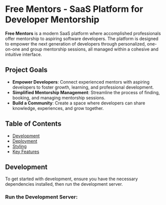 # **Free Mentors - SaaS Platform for Developer Mentorship**

**Free Mentors** is a modern SaaS platform where accomplished professionals offer mentorship to aspiring software developers. The platform is designed to empower the next generation of developers through personalized, one-on-one and group mentorship sessions, all managed within a cohesive and intuitive interface.

## **Project Goals**

- **Empower Developers**: Connect experienced mentors with aspiring developers to foster growth, learning, and professional development.
- **Simplified Mentorship Management**: Streamline the process of finding, booking, and managing mentorship sessions.
- **Build a Community**: Create a space where developers can share knowledge, experiences, and grow together.

## **Table of Contents**

- [Development](#development)
- [Deployment](#deployment)
- [Styling](#styling)
- [Key Features](#key-features)

## **Development**

To get started with development, ensure you have the necessary dependencies installed, then run the development server.

### **Run the Development Server:**
